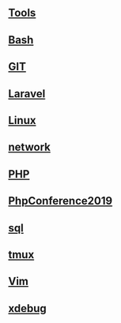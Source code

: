 ## [Tools](tools.md)
## [Bash](bash.md)
## [GIT](git.md)
## [Laravel](laravel.md)
## [Linux](Others.md)
## [network](curl.md)
## [PHP](php.md)
## [PhpConference2019](PhpConference2019.md)
## [sql](sql.md)
## [tmux](tmux.md)
## [Vim](vim.md)
## [xdebug](xdebug.md)









